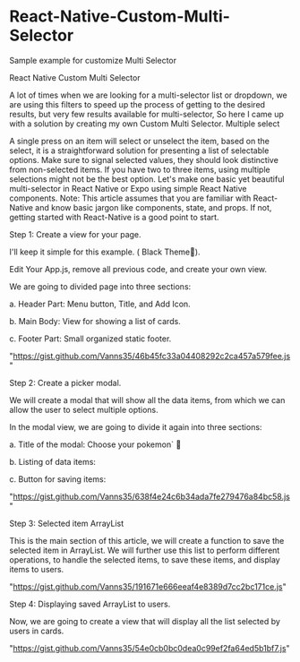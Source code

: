 # React-Native-Custom-Multi-Selector
Sample example for customize Multi Selector

React Native Custom Multi Selector


  A lot of times when we are looking for a multi-selector list or dropdown, we are using this filters to speed up the process of getting to the desired results, but very few results available for multi-selector, So here I came up with a solution by creating my own Custom Multi Selector.
Multiple select

  A single press on an item will select or unselect the item, based on the select, it is a straightforward solution for presenting a list of selectable options. Make sure to signal selected values, they should look distinctive from non-selected items. If you have two to three items, using multiple selections might not be the best option.
Let's make one basic yet beautiful multi-selector in React Native or Expo using simple React Native components.
Note: This article assumes that you are familiar with React-Native and know basic jargon like components, state, and props. If not, getting started with React-Native is a good point to start.


Step 1: Create a view for your page.

I'll keep it simple for this example. ( Black Theme🖤).

Edit Your App.js, remove all previous code, and create your own view.

We are going to divided page into three sections:

a. Header Part: Menu button, Title, and Add Icon. 

b. Main Body: View for showing a list of cards.

c. Footer Part: Small organized static footer.

"https://gist.github.com/Vanns35/46b45fc33a04408292c2ca457a579fee.js"


Step 2: Create a picker modal.

We will create a modal that will show all the data items, from which we can allow the user to select multiple options.

In the modal view, we are going to divide it again into three sections:

a. Title of the modal: Choose your pokemon` 🐣

b. Listing of data items:

c. Button for saving items:

"https://gist.github.com/Vanns35/638f4e24c6b34ada7fe279476a84bc58.js"


Step 3: Selected item ArrayList

This is the main section of this article, we will create a function to save the selected item in ArrayList. We will further use this list to perform different operations, to handle the selected items, to save these items, and display items to users.

"https://gist.github.com/Vanns35/191671e666eeaf4e8389d7cc2bc171ce.js"


Step 4: Displaying saved ArrayList to users.

Now, we are going to create a view that will display all the list selected by users in cards.

"https://gist.github.com/Vanns35/54e0cb0bc0dea0c99ef2fa64ed5b1bf7.js"
